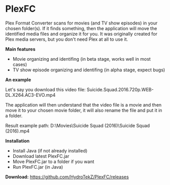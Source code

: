 # PlexFC
Plex Format Converter scans for movies (and TV show episodes) in your chosen folder(s). If it finds something, then the application will move the identified media files and organize it for you. It was originally created for Plex media servers, but you don't need Plex at all to use it.

**Main features**

* Movie organizing and identifing (in beta stage, works well in most cases)
* TV show episode organizing and identifing (in alpha stage, expect bugs)

**An example**

Let's say you download this video file: Suicide.Squad.2016.720p.WEB-DL.X264.AC3-EVO.mp4

The application will then understand that the video file is a movie and then move it to your chosen movie folder, it will also rename the file and put it in a folder.

Result example path: D:\Movies\Suicide Squad (2016)\Suicide Squad (2016).mp4

**Installation**

* Install Java (if not already installed)
* Download latest PlexFC.jar
* Move PlexFC.jar to a folder if you want
* Run PlexFC.jar (in Java)

**Download:** https://github.com/HydroTekZ/PlexFC/releases
